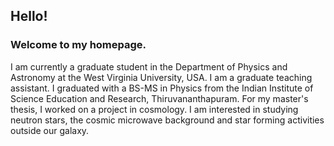 ## Hello!
### Welcome to my homepage.

I am currently a graduate student in the Department of Physics and Astronomy at the West Virginia University, USA. I  am a graduate teaching assistant.
I graduated with a BS-MS in Physics from the Indian Institute of Science Education and Research, Thiruvananthapuram. For my master's thesis, I worked on a project in cosmology. I am interested in studying neutron stars, the cosmic microwave background and star forming activities outside our galaxy.
